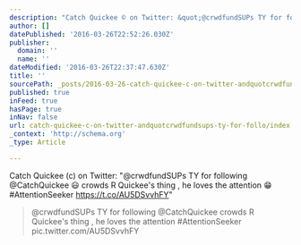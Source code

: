 ```yaml
---
description: "Catch Quickee © on Twitter: &quot;@crwdfundSUPs TY for following @CatchQuickee \uD83D\uDE03 crowds R Quickee&#39;s thing , he loves the attention \uD83D\uDE01 #AttentionSeeker http"
author: []
datePublished: '2016-03-26T22:52:26.030Z'
publisher:
  domain: ''
  name: ''
dateModified: '2016-03-26T22:37:47.630Z'
title: ''
sourcePath: _posts/2016-03-26-catch-quickee-c-on-twitter-andquotcrwdfundsups-ty-for-follo.md
published: true
inFeed: true
hasPage: true
inNav: false
url: catch-quickee-c-on-twitter-andquotcrwdfundsups-ty-for-follo/index.html
_context: 'http://schema.org'
_type: Article

---
```

Catch Quickee (c) on Twitter: "@crwdfundSUPs TY for following @CatchQuickee 😃 crowds R Quickee's thing , he loves the attention 😁 \#AttentionSeeker https://t.co/AU5DSvvhFY"

> @crwdfundSUPs TY for following @CatchQuickee crowds R Quickee's thing , he loves the attention \#AttentionSeeker pic.twitter.com/AU5DSvvhFY
